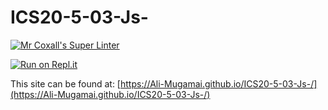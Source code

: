 # ICS20-5-03-Js-

[![Mr Coxall's Super Linter](https://github.com/Ali-Mugamai/ICS20-5-03-Js-/workflows/Mr%20Coxall's%20Super%20Linter/badge.svg)](https://github.com/Ali-Mugamai/ICS20-5-03-Js-/actions)

[![Run on Repl.it](https://repl.it/badge/github/Ali-Mugamai/ICS20-5-03-Js-)](https://repl.it/github/Ali-Mugamai/ICS20-5-03-Js-)

This site can be found at: [https://Ali-Mugamai.github.io/ICS20-5-03-Js-/](https://Ali-Mugamai.github.io/ICS20-5-03-Js-/)
